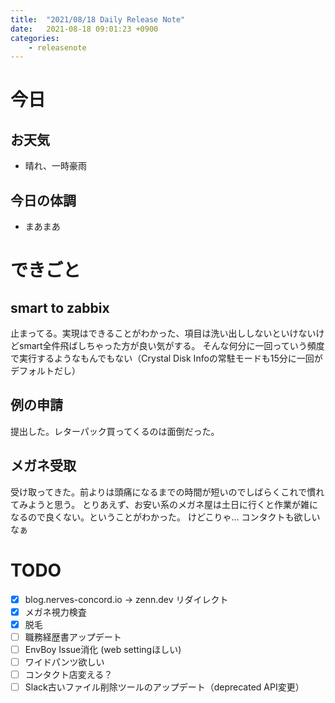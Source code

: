 ```yaml
---
title:  "2021/08/18 Daily Release Note"
date:   2021-08-18 09:01:23 +0900
categories:
	- releasenote
---
```

# 今日

## お天気

* 晴れ、一時豪雨

## 今日の体調

* まあまあ

# できごと

## smart to zabbix

止まってる。実現はできることがわかった、項目は洗い出ししないといけないけどsmart全件飛ばしちゃった方が良い気がする。
そんな何分に一回っていう頻度で実行するようなもんでもない（Crystal Disk Infoの常駐モードも15分に一回がデフォルトだし）

## 例の申請

提出した。レターパック買ってくるのは面倒だった。

## メガネ受取

受け取ってきた。前よりは頭痛になるまでの時間が短いのでしばらくこれで慣れてみようと思う。
とりあえず、お安い系のメガネ屋は土日に行くと作業が雑になるので良くない。ということがわかった。
けどこりゃ… コンタクトも欲しいなぁ



# TODO 

- [x] blog.nerves-concord.io -> zenn.dev リダイレクト
- [x] メガネ視力検査
- [x] 脱毛
- [ ] 職務経歴書アップデート
- [ ] EnvBoy Issue消化 (web settingほしい)
- [ ] ワイドパンツ欲しい
- [ ] コンタクト店変える？
- [ ] Slack古いファイル削除ツールのアップデート（deprecated API変更）
